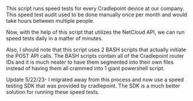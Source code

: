 This script runs speed tests for every Cradlepoint device at our company. This speed test audit used to be done manually once per month and would take hours between multiple people.

Now, with the help of this script that utilizes the NetCloud API, we can run speed tests daily in a matter of minutes.

Also, I should note that this script uses 2 BASH scripts that actually initiate the POST API calls. The BASH scripts contain all of the Cradlepoint router IDs and it is much neater to have them segmented into their own files instead of having them all crammed into 1 giant powershell script.

Update 5/22/23-
I migrated away from this process and now use a speed testing SDK that was provided by cradlepoint. The SDK is a much better solution for running these speed tests.
